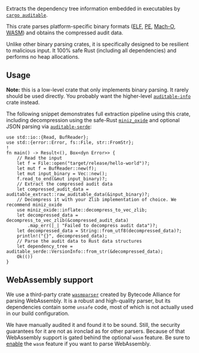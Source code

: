 Extracts the dependency tree information embedded in executables by
[`cargo auditable`](https://github.com/rust-secure-code/cargo-auditable).

This crate parses platform-specific binary formats ([ELF](https://en.wikipedia.org/wiki/Executable_and_Linkable_Format),
[PE](https://en.wikipedia.org/wiki/Portable_Executable),
[Mach-O](https://en.wikipedia.org/wiki/Mach-O), [WASM](https://en.wikipedia.org/wiki/WebAssembly)) and obtains the compressed audit data.

Unlike other binary parsing crates, it is specifically designed to be resilient to malicious input.
It 100% safe Rust (including all dependencies) and performs no heap allocations.

## Usage

**Note:** this is a low-level crate that only implements binary parsing. It rarely should be used directly.
You probably want the higher-level [`auditable-info`](https://docs.rs/auditable-info) crate instead.

The following snippet demonstrates full extraction pipeline using this crate, including decompression
using the safe-Rust [`miniz_oxide`](http://docs.rs/miniz_oxide/) and optional JSON parsing
via [`auditable-serde`](http://docs.rs/auditable-serde/):

```rust,ignore
use std::io::{Read, BufReader};
use std::{error::Error, fs::File, str::FromStr};
!
fn main() -> Result<(), Box<dyn Error>> {
    // Read the input
    let f = File::open("target/release/hello-world")?;
    let mut f = BufReader::new(f);
    let mut input_binary = Vec::new();
    f.read_to_end(&mut input_binary)?;
    // Extract the compressed audit data
    let compressed_audit_data = auditable_extract::raw_auditable_data(&input_binary)?;
    // Decompress it with your Zlib implementation of choice. We recommend miniz_oxide
    use miniz_oxide::inflate::decompress_to_vec_zlib;
    let decompressed_data = decompress_to_vec_zlib(&compressed_audit_data)
        .map_err(|_| "Failed to decompress audit data")?;
    let decompressed_data = String::from_utf8(decompressed_data)?;
    println!("{}", decompressed_data);
    // Parse the audit data to Rust data structures
    let dependency_tree = auditable_serde::VersionInfo::from_str(&decompressed_data);
    Ok(())
}
```

## WebAssembly support

We use a third-party crate [`wasmparser`](https://crates.io/crates/wasmparser)
created by Bytecode Alliance for parsing WebAssembly.
It is a robust and high-quality parser, but its dependencies contain some `unsafe` code,
most of which is not actually used in our build configuration.

We have manually audited it and found it to be sound.
Still, the security guarantees for it are not as ironclad as for other parsers.
Because of that WebAssembly support is gated behind the optional `wasm` feature.
Be sure to [enable](https://doc.rust-lang.org/cargo/reference/features.html#dependency-features)
the `wasm` feature if you want to parse WebAssembly.
